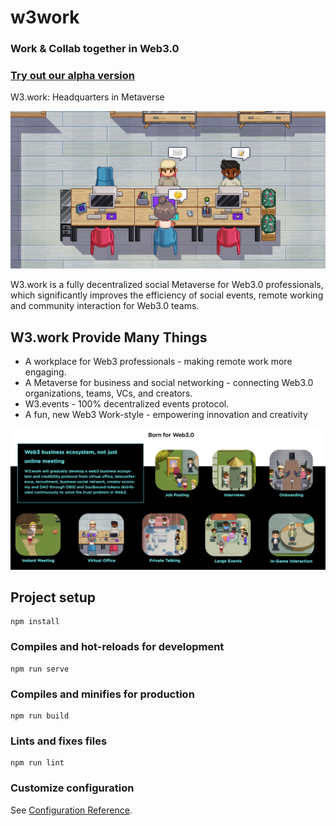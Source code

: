 # w3work

### Work & Collab together in Web3.0
### [Try out our alpha version](https://alpha.w3.work/)

W3.work: Headquarters in Metaverse

![](RemoteWork.jpg)

W3.work is a fully decentralized social Metaverse for Web3.0 professionals, which
significantly improves the efficiency of social events, remote working and community interaction for Web3.0 teams.

## W3.work Provide Many Things
- A workplace for Web3 professionals - making remote work more engaging.
- A Metaverse for business and social networking - connecting Web3.0 organizations, teams, VCs,
  and creators.
- W3.events - 100% decentralized events protocol.
- A fun, new Web3 Work-style - empowering innovation and creativity

![](Scenarios.png)

## Project setup
```
npm install
```

### Compiles and hot-reloads for development
```
npm run serve
```

### Compiles and minifies for production
```
npm run build
```

### Lints and fixes files
```
npm run lint
```

### Customize configuration
See [Configuration Reference](https://cli.vuejs.org/config/).
